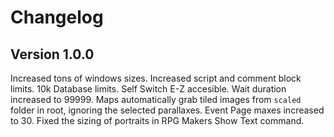 # Changelog
## Version 1.0.0
Increased tons of windows sizes.
Increased script and comment block limits.
10k Database limits.
Self Switch E-Z accesible.
Wait duration increased to 99999.
Maps automatically grab tiled images from `scaled` folder in root, ignoring the selected parallaxes.
Event Page maxes increased to 30.
Fixed the sizing of portraits in RPG Makers Show Text command.
